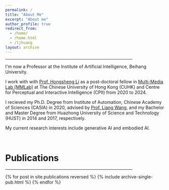 ```yaml
---
permalink: /
title: "About Me"
excerpt: "About me"
author_profile: true
redirect_from: 
  - /home/
  - /home.html
  - /ljhuang
layout: archive
--- 
```


<hr style="width:80%;text-align:left;margin-left:0">

I'm now a Professor at the Institute of Artificial Intelligence, Beihang University.

I work with with [Prof. Hongsheng Li](https://scholar.google.com/citations?user=BN2Ze-QAAAAJ&hl=zh-TW&oi=ao) as a post-doctoral fellow in [Multi-Media Lab (MMLab)](http://mmlab.ie.cuhk.edu.hk/) at The Chinese University of Hong Kong (CUHK) and Centre for Perceptual and Interactive Intelligence (CPII) from 2020 to 2024. 

I recieved my Ph.D. Degree from Institute of Automation, Chinese Academy of Sciences (CASIA) in 2020, advised by [Prof. Liang Wang](https://ia.cas.cn/rcdw/jcqn/202404/t20240422_7129880.html), and my Bachelor and Master Degree from Huazhong University of Science and Technology (HUST) in 2014 and 2017, respectively. 

My current research interests include generative AI and embodied AI.


<br>

<h1 id="publications"> Publications</h1>

<hr style="width:80%;text-align:left;margin-left:0">

{% for post in site.publications reversed %}
  {% include archive-single-pub.html %}
{% endfor %}
